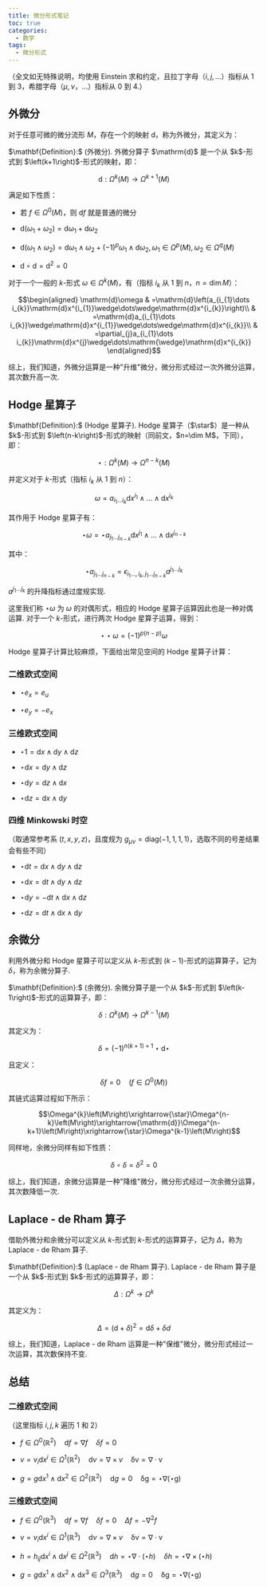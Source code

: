 ```yaml
---
title: 微分形式笔记
toc: true
categories:
  - 数学
tags:
  - 微分形式
---
```


<!-- more -->

（全文如无特殊说明，均使用 Einstein
求和约定，且拉丁字母（$i,j,\dots$）指标从 $1$ 到
$3$，希腊字母（$\mu,\nu\text{，}\dots$）指标从 $0$ 到 $4$.）

## 外微分

对于任意可微的微分流形 $M$，存在一个的映射
$\mathrm{d}$，称为外微分，其定义为：

<div class="notice--success" markdown="1">
$\mathbf{Definition}:$ (外微分). 外微分算子 $\mathrm{d}$ 是一个从 $k$-形式到
$\left(k+1\right)$-形式的映射，即：

$$\mathrm{d}:\Omega^{k}\left(M\right)\to\Omega^{k+1}\left(M\right)$$

满足如下性质：

-   若 $f\in\Omega^{0}\left(M\right)$，则 $\mathrm{d}f$ 就是普通的微分

-   $\mathrm{d}\left(\omega_{1}+\omega_{2}\right)=\mathrm{d}\omega_{1}+\mathrm{d}\omega_{2}$

-   $\mathrm{d}\left(\omega_{1}\wedge\omega_{2}\right)=\mathrm{d}\omega_{1}\wedge\omega_{2}+\left(-1\right)^{p}\omega_{1}\wedge\mathrm{d}\omega_{2},\omega_{1}\in\Omega^{p}\left(M\right),\omega_{2}\in\Omega^{q}\left(M\right)$

-   $\mathrm{d}\circ\mathrm{d}=\mathrm{d}^{2}=0$
</div>

对于一个一般的 $k$-形式 $\omega\in\Omega^{k}\left(M\right)$，有（指标
$i_{k}$ 从 $1$ 到 $n$，$n=\dim M$）：

$$\begin{aligned}
\mathrm{d}\omega & =\mathrm{d}\left(a_{i_{1}\dots i_{k}}\mathrm{d}x^{i_{1}}\wedge\dots\wedge\mathrm{d}x^{i_{k}}\right)\\
 & =\mathrm{d}a_{i_{1}\dots i_{k}}\wedge\mathrm{d}x^{i_{1}}\wedge\dots\wedge\mathrm{d}x^{i_{k}}\\
 & =\partial_{j}a_{i_{1}\dots i_{k}}\mathrm{d}x^{j}\wedge\dots\mathrm{\wedge}\mathrm{d}x^{i_{k}}
\end{aligned}$$

综上，我们知道，外微分运算是一种"升维"微分，微分形式经过一次外微分运算，其次数升高一次.

## Hodge 星算子

<div class="notice--success" markdown="1">
$\mathbf{Definition}:$ (Hodge 星算子). Hodge 星算子（$\star$）是一种从
$k$-形式到
$\left(n-k\right)$-形式的映射（同前文，$n=\dim M$，下同），即：

$$\star:\Omega^{k}\left(M\right)\to\Omega^{n-k}\left(M\right)$$

并定义对于 $k$-形式（指标 $i_{k}$ 从 $1$ 到 $n$）：

$$\omega=a_{i_{1}\dots i_{k}}\mathrm{d}x^{i_{1}}\wedge\dots\wedge\mathrm{d}x^{i_{k}}$$

其作用于 Hodge 星算子有：

$$\star\omega=\star a_{j_{1}\dots j_{n-k}}\mathrm{d}x^{j_{1}}\wedge\dots\wedge\mathrm{d}x^{j_{n-k}}$$

其中：

$$\star a_{j_{1}\dots j_{n-k}}=\epsilon_{i_{1}\dots,i_{k},j_{1}\dots j_{n-k}}a^{j_{1}\dots j_{k}}$$

$a^{j_{1}\dots j_{k}}$ 的升降指标通过度规实现.
</div>

这里我们称 $\star\omega$ 为 $\omega$ 的对偶形式，相应的 Hodge
星算子运算因此也是一种对偶运算. 对于一个 $k$-形式，进行两次 Hodge
星算子运算，得到：

$$\star\star\omega=\left(-1\right)^{p\left(n-p\right)}\omega$$

Hodge 星算子计算比较麻烦，下面给出常见空间的 Hodge 星算子计算：

### 二维欧式空间

-   $\star e_{x}=e_{u}$

-   $\star e_{y}=-e_{x}$

### 三维欧式空间

-   $\star1=\mathrm{d}x\wedge\mathrm{d}y\wedge\mathrm{d}z$

-   $\star\mathrm{d}x=\mathrm{d}y\wedge\mathrm{d}z$

-   $\star\mathrm{d}y=\mathrm{d}z\wedge\mathrm{d}x$

-   $\star\mathrm{d}z=\mathrm{d}x\wedge\mathrm{d}y$

### 四维 Minkowski 时空

（取通常参考系 $\left(t,x,y,z\right)$，且度规为
$g_{\mu\nu}=\text{diag}\left(-1,1,1,1\right)$，选取不同的号差结果会有些不同）

-   $\star\mathrm{d}t=\mathrm{d}x\wedge\mathrm{d}y\wedge\mathrm{d}z$

-   $\star\mathrm{d}x=\mathrm{d}t\wedge\mathrm{d}y\wedge\mathrm{d}z$

-   $\star\mathrm{d}y=-\mathrm{d}t\wedge\mathrm{d}x\wedge\mathrm{d}z$

-   $\star\mathrm{d}z=\mathrm{d}t\wedge\mathrm{d}x\wedge\mathrm{d}y$

## 余微分

利用外微分和 Hodge 星算子可以定义从 $k$-形式到
$\left(k-1\right)$-形式的运算算子，记为 $\delta$，称为余微分算子.

<div class="notice--success" markdown="1">
$\mathbf{Definition}:$ (余微分). 余微分算子是一个从 $k$-形式到
$\left(k-1\right)$-形式的运算算子，即：

$$\delta:\Omega^{k}\left(M\right)\to\Omega^{k-1}\left(M\right)$$

其定义为：

$$\delta=\left(-1\right)^{n\left(k+1\right)+1}\star\mathrm{d}\star$$

且定义：

$$\delta f=0\quad\left(f\in\Omega^{0}\left(M\right)\right)$$
</div>

其链式运算过程如下所示：

$$\Omega^{k}\left(M\right)\xrightarrow{\star}\Omega^{n-k}\left(M\right)\xrightarrow{\mathrm{d}}\Omega^{n-k+1}\left(M\right)\xrightarrow{\star}\Omega^{k-1}\left(M\right)$$

同样地，余微分同样有如下性质：

$$\delta\circ\delta=\delta^{2}=0$$

综上，我们知道，余微分运算是一种"降维"微分，微分形式经过一次余微分运算，其次数降低一次.

## Laplace - de Rham 算子

借助外微分和余微分可以定义从 $k$-形式到 $k$-形式的运算算子，记为
$\Delta$，称为 Laplace - de Rham 算子.

<div class="notice--success" markdown="1">
$\mathbf{Definition}:$ (Laplace - de Rham 算子). Laplace - de Rham
算子是一个从 $k$-形式到 $k$-形式的运算算子，即：

$$\Delta:\Omega^{k}\to\Omega^{k}$$

其定义为：

$$\Delta=\left(\mathrm{d}+\delta\right)^{2}=\mathrm{d}\delta+\delta d$$
</div>

综上，我们知道，Laplace - de Rham
运算是一种"保维"微分，微分形式经过一次运算，其次数保持不变.

## 总结

### 二维欧式空间

（这里指标 $i,j,k$ 遍历 $1$ 和 $2$）

-   $f\in\Omega^{0}\left(\mathbb{R}^{2}\right)\quad\mathrm{d}f=\nabla f\quad\delta f=0$

-   $v=v_{i}\mathrm{d}x^{i}\in\Omega^{1}\left(\mathbb{R}^{2}\right)\quad\mathrm{d}v=\nabla\times v\quad\mathrm{\delta v=\nabla\cdot v}$

-   $g=g\mathrm{d}x^{1}\wedge\mathrm{d}x^{2}\in\Omega^{2}\left(\mathrm{\mathbb{R}^{2}}\right)\quad\mathrm{d}g=0\quad\mathrm{\delta g=\star\nabla\left(\star g\right)}$

### 三维欧式空间

-   $f\in\Omega^{0}\left(\mathbb{R}^{3}\right)\quad\mathrm{d}f=\nabla f\quad\delta f=0\quad\Delta f=-\nabla^{2}f$

-   $v=v_{i}\mathrm{d}x^{i}\in\Omega^{1}\left(\mathbb{R}^{3}\right)\quad\mathrm{d}v=\nabla\times v\quad\mathrm{\delta v=\nabla\cdot v}$

-   $h=h_{ij}\mathrm{d}x^{i}\wedge\mathrm{d}x^{j}\in\Omega^{2}\left(\mathbb{R}^{3}\right)\quad\mathrm{d}h=\star\nabla\cdot\left(\star h\right)\quad\delta h=\star\nabla\times\left(\star h\right)$

-   $g=g\mathrm{d}x^{1}\wedge\mathrm{d}x^{2}\wedge\mathrm{d}x^{3}\in\Omega^{3}\left(\mathrm{\mathbb{R}^{3}}\right)\quad\mathrm{d}g=0\quad\mathrm{\delta g=\star\nabla\left(\star g\right)}$
